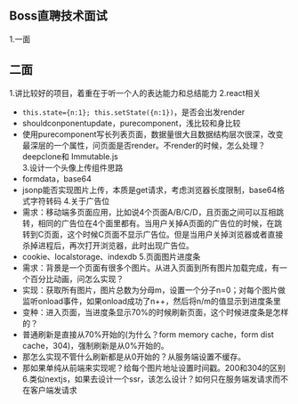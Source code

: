 ## Boss直聘技术面试
1.一面


## 二面
1.讲比较好的项目，着重在于听一个人的表达能力和总结能力
2.react相关
- `this.state={n:1}; this.setState({n:1})`，是否会出发render
- shouldconponentupdate，purecomponent，浅比较和身比较
- 使用purecomponent写长列表页面，数据量很大且数据结构层次很深，改变最深层的一个属性，问页面是否render。不render的时候，怎么处理？deepclone和 Immutable.js  
3.设计一个头像上传组件思路
- formdata，base64
- jsonp能否实现图片上传，本质是get请求，考虑浏览器长度限制，base64格式字符转码
4.关于广告位
- 需求：移动端多页面应用，比如说4个页面A/B/C/D，且页面之间可以互相跳转，相同的广告位在4个面里都有。当用户关掉A页面的广告位的时候，在跳转到C页面，这个时候C页面不显示广告位。但是当用户关掉浏览器或者直接杀掉进程后，再次打开浏览器，此时出现广告位。
- cookie、localstorage、indexdb
5.页面图片进度条
- 需求：背景是一个页面有很多个图片。从进入页面到所有图片加载完成，有一个百分比动画，问怎么实现？
- 实现：获取所有图片，图片总数为分母m，设置一个分子n=0；对每个图片做监听onload事件，如果onload成功了n++，然后将n/m的值显示到进度条里
- 变种：进入页面，当进度条显示70%的时候刷新页面，这个时候进度条是怎样的？
- 普通刷新是直接从70%开始的(为什么？form memory cache，form dist cache，304)，强制刷新是从0%开始的。
- 那怎么实现不管什么刷新都是从0开始的？从服务端设置不缓存。
- 那如果单纯从前端来实现呢？给每个图片地址设置时间戳。200和304的区别 
6.类似nextjs，如果去设计一个ssr，该怎么设计？如何只在服务端发请求而不在客户端发请求